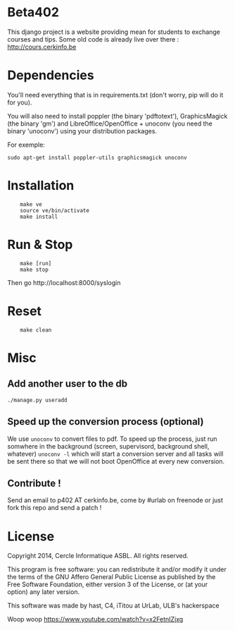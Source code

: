 Beta402
=======

This django project is a website providing mean for students to exchange courses and tips.
Some old code is already live over there : http://cours.cerkinfo.be

Dependencies
============

You'll need everything that is in requirements.txt (don't worry, pip will do it for you).

You will also need to install poppler (the binary 'pdftotext'), GraphicsMagick (the binary 'gm') and LibreOffice/OpenOffice + unoconv (you need the binary 'unoconv') using your distribution packages.

For exemple:

    sudo apt-get install poppler-utils graphicsmagick unoconv

Installation
============

		make ve
		source ve/bin/activate
		make install

Run & Stop
==========

		make [run]
		make stop

Then go http://localhost:8000/syslogin

Reset
=====

		make clean


Misc
====

Add another user to the db
--------------------------

	./manage.py useradd

Speed up the conversion process (optional)
-------------------------------

We use `unoconv` to convert files to pdf. To speed up the process, just run somwhere in the background (screen, supervisord, background shell, whatever) `unoconv -l` which will start a conversion server and all tasks will be sent there so that we will not boot OpenOffice at every new conversion.

Contribute !
------------

Send an email to p402 AT cerkinfo.be, come by #urlab on freenode or just fork this repo and send a patch !


License
=======

Copyright 2014, Cercle Informatique ASBL. All rights reserved.

This program is free software: you can redistribute it and/or modify it
under the terms of the GNU Affero General Public License as published by
the Free Software Foundation, either version 3 of the License, or (at
your option) any later version.

This software was made by hast, C4, iTitou at UrLab, ULB's hackerspace


Woop woop https://www.youtube.com/watch?v=x2FetnIZjxg

